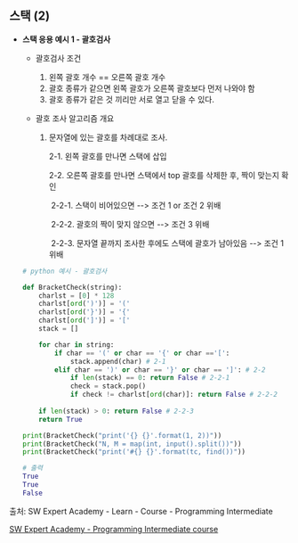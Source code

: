 ## 스택 (2)

- <strong>스택 응용 예시 1 - 괄호검사</strong>

  - 괄호검사 조건

    1. 왼쪽 괄호 개수 == 오른쪽 괄호 개수
    2. 괄호 종류가 같으면 왼쪽 괄호가 오른쪽 괄호보다 먼저 나와야 함
    3. 괄호 종류가 같은 것 끼리만 서로 열고 닫을 수 있다.

  - 괄호 조사 알고리즘 개요

    1. 문자열에 있는 괄호를 차례대로 조사.

       2-1. 왼쪽 괄호를 만나면 스택에 삽입

       2-2. 오른쪽 괄호를 만나면 스택에서 top 괄호를 삭제한 후, 짝이 맞는지 확인

       ​	2-2-1. 스택이 비어있으면 --> 조건 1 or 조건 2 위배

       ​	2-2-2. 괄호의 짝이 맞지 않으면 --> 조건 3 위배

       ​	2-2-3. 문자열 끝까지 조사한 후에도 스택에 괄호가 남아있음 --> 조건 1 위배

  ```python
  # python 예시 - 괄호검사
  
  def BracketCheck(string):
      charlst = [0] * 128
      charlst[ord(')')] = '('
      charlst[ord('}')] = '{'
      charlst[ord(']')] = '['
      stack = []
  
      for char in string:
          if char == '(' or char == '{' or char =='[':
              stack.append(char) # 2-1
          elif char == ')' or char == '}' or char == ']': # 2-2
              if len(stack) == 0: return False # 2-2-1
              check = stack.pop()
              if check != charlst[ord(char)]: return False # 2-2-2
      
      if len(stack) > 0: return False # 2-2-3
      return True
  
  print(BracketCheck("print('{} {}'.format(1, 2))"))
  print(BracketCheck("N, M = map(int, input().split())"))
  print(BracketCheck("print('#{} {}'.format(tc, find())"))
  
  # 출력
  True
  True
  False
  ```





출처: SW Expert Academy - Learn - Course - Programming Intermediate

[SW Expert Academy - Programming Intermediate course](https://swexpertacademy.com/main/learn/course/subjectList.do?courseId=AVuPDN86AAXw5UW6)

